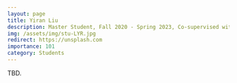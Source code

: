 ```yaml
---
layout: page
title: Yiran Liu
description: Master Student, Fall 2020 - Spring 2023, Co-supervised with Prof. Wu Yang and Prof. Xin Feng. <br> Research Topic&#58; Universal Adversarial Attack. <br> Next Stop&#58; Beijing University of Posts and Telecommunications, PhD Student.
img: /assets/img/stu-LYR.jpg
redirect: https://unsplash.com
importance: 101
category: Students
---
```


TBD.
